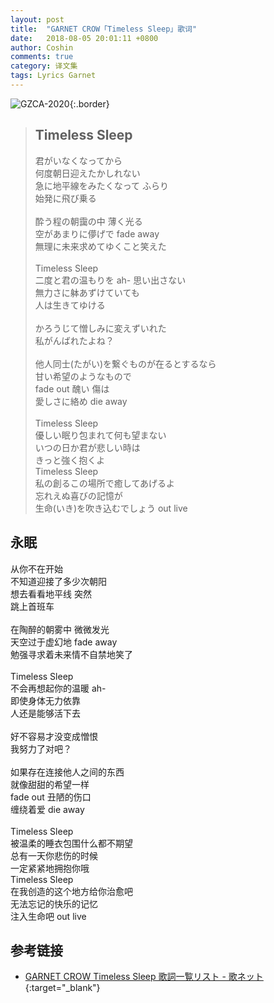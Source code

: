 ```yaml
---
layout: post
title:  "GARNET CROW「Timeless Sleep」歌词"
date:   2018-08-05 20:01:11 +0800
author: Coshin
comments: true
category: 译文集
tags: Lyrics Garnet
---
```

![GZCA-2020](https://ganekuro.github.io/images/discography/single/GZCA-2020.jpg){:.border}

<blockquote class="original">
  <h2>Timeless Sleep</h2>
  <p>
    君がいなくなってから<br>
    何度朝日迎えたかしれない<br>
    急に地平線をみたくなって ふらり<br>
    始発に飛び乗る<br>
    <br>
    酔う程の朝靄の中 薄く光る<br>
    空があまりに儚げで fade away<br>
    無理に未来求めてゆくこと笑えた<br>
    <br>
    Timeless Sleep<br>
    二度と君の温もりを ah- 思い出さない<br>
    無力さに躰あずけていても<br>
    人は生きてゆける<br>
    <br>
    かろうじて憎しみに変えずいれた<br>
    私がんばれたよね？<br>
    <br>
    他人同士(たがい)を繋ぐものが在るとするなら<br>
    甘い希望のようなもので<br>
    fade out 醜い 傷は<br>
    愛しさに絡め die away<br>
    <br>
    Timeless Sleep<br>
    優しい眠り包まれて何も望まない<br>
    いつの日か君が悲しい時は<br>
    きっと強く抱くよ<br>
    Timeless Sleep<br>
    私の創るこの場所で癒してあげるよ<br>
    忘れえぬ喜びの記憶が<br>
    生命(いき)を吹き込むでしょう out live
  </p>
</blockquote>

<div class="translation">
  <h2>永眠</h2>
  <p>
    从你不在开始<br>
    不知道迎接了多少次朝阳<br>
    想去看看地平线 突然<br>
    跳上首班车<br>
    <br>
    在陶醉的朝雾中 微微发光<br>
    天空过于虚幻地 fade away<br>
    勉强寻求着未来情不自禁地笑了<br>
    <br>
    Timeless Sleep<br>
    不会再想起你的温暖 ah-<br>
    即使身体无力依靠<br>
    人还是能够活下去<br>
    <br>
    好不容易才没变成憎恨<br>
    我努力了对吧？<br>
    <br>
    如果存在连接他人之间的东西<br>
    就像甜甜的希望一样<br>
    fade out 丑陋的伤口<br>
    缠绕着爱 die away<br>
    <br>
    Timeless Sleep<br>
    被温柔的睡衣包围什么都不期望<br>
    总有一天你悲伤的时候<br>
    一定紧紧地拥抱你哦<br>
    Timeless Sleep<br>
    在我创造的这个地方给你治愈吧<br>
    无法忘记的快乐的记忆<br>
    注入生命吧 out live
  </p>
</div>

## 参考链接

* [GARNET CROW Timeless Sleep 歌詞一覧リスト - 歌ネット](https://www.uta-net.com/song/20123/){:target="_blank"}
